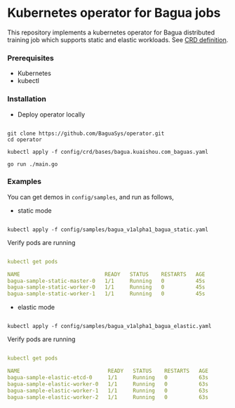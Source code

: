 # Kubernetes operator for Bagua jobs

This repository implements a kubernetes operator for Bagua distributed training job which supports static and elastic workloads. See [CRD definition](https://github.com/BaguaSys/operator/blob/preonline/config/crd/bases/bagua.kuaishou.com_baguas.yaml).

### Prerequisites
- Kubernetes
- kubectl


### Installation
- Deploy operator locally
```shell

git clone https://github.com/BaguaSys/operator.git
cd operator

kubectl apply -f config/crd/bases/bagua.kuaishou.com_baguas.yaml

go run ./main.go
```


### Examples
You can get demos in `config/samples`, and run as follows,
- static mode
```shell

kubectl apply -f config/samples/bagua_v1alpha1_bagua_static.yaml
```
Verify pods are running
```yaml

kubectl get pods

NAME                           READY   STATUS    RESTARTS   AGE
bagua-sample-static-master-0   1/1     Running   0          45s
bagua-sample-static-worker-0   1/1     Running   0          45s
bagua-sample-static-worker-1   1/1     Running   0          45s
```

- elastic mode
```shell

kubectl apply -f config/samples/bagua_v1alpha1_bagua_elastic.yaml
```
Verify pods are running
```yaml

kubectl get pods

NAME                            READY   STATUS    RESTARTS   AGE
bagua-sample-elastic-etcd-0     1/1     Running   0          63s
bagua-sample-elastic-worker-0   1/1     Running   0          63s
bagua-sample-elastic-worker-1   1/1     Running   0          63s
bagua-sample-elastic-worker-2   1/1     Running   0          63s
```